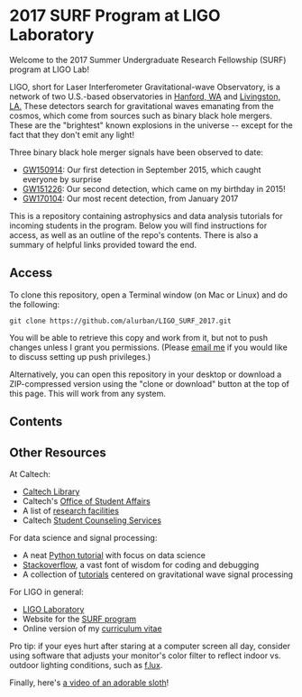 # 2017 SURF Program at LIGO Laboratory

Welcome to the 2017 Summer Undergraduate Research Fellowship (SURF) program at LIGO Lab!

LIGO, short for Laser Interferometer Gravitational-wave Observatory, is a network of two U.S.-based observatories in [Hanford, WA](https://www.ligo.caltech.edu/WA/) and [Livingston, LA.](https://www.ligo.caltech.edu/LA/) These detectors search for gravitational waves emanating from the cosmos, which come from sources such as binary black hole mergers. These are the "brightest" known explosions in the universe -- except for the fact that they don't emit any light!

Three binary black hole merger signals have been observed to date:
* [GW150914](https://losc.ligo.org/events/GW150914/): Our first detection in September 2015, which caught everyone by surprise
* [GW151226](https://losc.ligo.org/events/GW151226/): Our second detection, which came on my birthday in 2015!
* [GW170104](https://losc.ligo.org/events/GW170104/): Our most recent detection, from January 2017

This is a repository containing astrophysics and data analysis tutorials for incoming students in the program. Below you will find instructions for access, as well as an outline of the repo's contents. There is also a summary of helpful links provided toward the end.

Access
------

To clone this repository, open a Terminal window (on Mac or Linux) and do the following:

```
git clone https://github.com/alurban/LIGO_SURF_2017.git
```

You will be able to retrieve this copy and work from it, but not to push changes unless I grant you permissions. (Please [email me](mailto:aurban@ligo.caltech.edu) if you would like to discuss setting up push privileges.)

Alternatively, you can open this repository in your desktop or download a ZIP-compressed version using the "clone or download" button at the top of this page. This will work from any system.

Contents
--------



Other Resources
---------------

At Caltech:
* [Caltech Library](http://library.caltech.edu)
* Caltech's [Office of Student Affairs](http://www.studaff.caltech.edu)
* A list of [research facilities](https://www.caltech.edu/content/research-facilities)
* Caltech [Student Counseling Services](https://counseling.caltech.edu)

For data science and signal processing:
* A neat [Python tutorial](https://www.learnpython.org) with focus on data science
* [Stackoverflow](http://stackoverflow.com), a vast font of wisdom for coding and debugging
* A collection of [tutorials](https://losc.ligo.org/tutorials/) centered on gravitational wave signal processing

For LIGO in general:
* [LIGO Laboratory](http://ligo.caltech.edu)
* Website for the [SURF program](https://labcit.ligo.caltech.edu/LIGO_web/students/SURF/)
* Online version of my [curriculum vitae](http://alurban.github.io/)

Pro tip: if your eyes hurt after staring at a computer screen all day, consider using software that adjusts your monitor's color filter to reflect indoor vs. outdoor lighting conditions, such as [f.lux](https://justgetflux.com).

Finally, here's [a video of an adorable sloth](https://youtu.be/DkmrWY5zYbA)!
